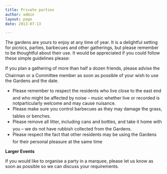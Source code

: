 ```yaml
---
title: Private parties
author: admin
layout: page
date: 2013-07-13

---
```

The gardens are yours to enjoy at any time of year. It is a delightful setting for picnics, parties, barbecues and other gatherings, but please remember to be thoughtful about their use. It would be appreciated if you could follow these simple guidelines please:

If you plan a gathering of more than half a dozen friends, please advise the Chairman or a Committee member as soon as possible of your wish to use the Gardens and the date.

  * Please remember to respect the residents who live close to the east end and who might be affected by noise &#8211; music whether live or recorded is notparticularly welcome and may cause nuisance.
  * Please make sure you control barbecues as they may damage the grass, tables or benches.
  * Please remove all litter, including cans and bottles, and take it home with you &#8211; we do not have rubbish collected from the Gardens.
  * Please respect the fact that other residents may be using the Gardens for their personal pleasure at the same time

**Larger Events**

If you would like to organise a party in a marquee, please let us know as soon as possible so we can discuss your requirements.